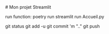 \# Mon projet Streamlit

run function:
poetry run streamlit run Accueil.py

git status
git add -u
git commit 'm ".."
git push
